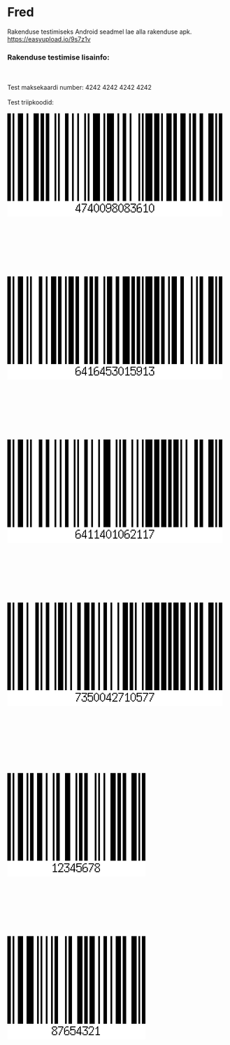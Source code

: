 # Fred

Rakenduse testimiseks Android seadmel lae alla rakenduse apk. https://easyupload.io/9s7z1v

### Rakenduse testimise lisainfo: 
<br/><br/>
Test maksekaardi number: 4242 4242 4242 4242
<br/><br/>
Test triipkoodid: 
<br/><br/>
![Triipkood 1](/barcode.png) 
<br/><br/>
<br/><br/>
<br/><br/>
<br/><br/>

![Triipkood 2](/barcode2.png) 
<br/><br/>
<br/><br/>
<br/><br/>
<br/><br/>


![Triipkood 3](/barcode1.png) 
<br/><br/>
<br/><br/>
<br/><br/>
<br/><br/>



![Triipkood 4](/barcode3.png)  
<br/><br/>
<br/><br/>
<br/><br/>
<br/><br/>



![Triipkood 5](/barcode4.png)
<br/><br/>
<br/><br/>
<br/><br/>
<br/><br/>





![Triipkood 6](/barcode5.png)



